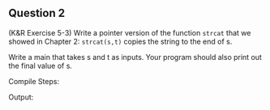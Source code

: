 ## Question 2

(K&R Exercise 5-3) Write a pointer version of the function <code>strcat</code> that we showed in Chapter 2: <code>strcat(s,t)</code> copies the string to the end of s.  

Write a main that takes s and t as inputs. Your program should also print out the final value of s.  

Compile Steps:

Output: 
